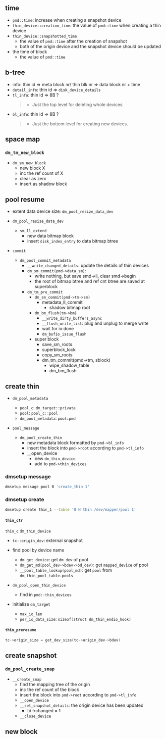 
## time

* `pmd::time`: increase when creating a snapshot device
* `thin_device::creation_time`: the value of `pmd::time` when creating a thin device
* `thin_device::snapshotted_time`
    * the value of `pmd::time` after the creation of snapshot
    * both of the origin device and the snapshot device should be updated
* the time of block
    * the value of `pmd::time`

## b-tree

* info: thin id => meta block nr/ thin blk nr => data block nr + time
* `detail_info`: thin id => `disk_device_details`
* `tl_info`: thin id => 8B ?
    >* Just the top level for deleting whole devices
* `bl_info`: thin id => 8B ?
	>* Just the bottom level for creating new devices.

## space map

### `dm_tm_new_block`

* `dm_sm_new_block`
    * new block X
    * inc the ref count of X
    * clear as zero
    * insert as shadow block

## pool resume

* extent data device size: `dm_pool_resize_data_dev`

* `dm_pool_resize_data_dev`
    * `sm_ll_extend`
        * new data bitmap block
        * insert `disk_index_entry` to data bitmap btree

* `commit`
    * `dm_pool_commit_metadata`
        * `__write_changed_details`: update the details of thin devices
        * `dm_sm_commit(pmd->data_sm)`:
            * write nothing, but save smd->ll, clear smd->begin
            * the root of bitmap btree and ref cnt btree are saved at superblock
        * `dm_tm_pre_commit`
            * `dm_sm_commit(pmd->tm->sm)`
                * metadata_ll_commit
                    * shadow bitmap root
            * `dm_bm_flush(tm->bm)`
                * `__write_dirty_buffers_async`
                * `__flush_write_list`: plug and unplug to merge write
                * wait for io done
                * `dm_bufio_issue_flush`
            * super block
                * save_sm_roots
                * superblock_lock
                * copy_sm_roots
                * dm_tm_commit(pmd->tm, sblock)
                    * wipe_shadow_table
                    * dm_bm_flush
## create thin

* `dm_pool_metadata`
    * `pool_c`: `dm_target::private`
    * `pool`: `pool_c::pool`
    * `dm_pool_metadata`: `pool:pmd`

* `pool_message`
    * `dm_pool_create_thin`
        * new metadata block formatted by `pmd->bl_info`
        * insert the block into `pmd->root` according to `pmd->tl_info`
        * __open_device
            * new `dm_thin_device`
            * add to `pmd->thin_devices`

### dmsetup message

```bash
dmsetup message pool 0 'create_thin 1'
```

### dmsetup create

```bash
dmsetup create thin_1 --table '0 N thin /dev/mapper/pool 1'
```

#### `thin_ctr`

`thin_c`
`dm_thin_device`

* `tc::origin_dev`: external snapshot

* find pool by device name
    * `dm_get_device`: get `dm_dev` of pool
    * `dm_get_md(pool_dev->bdev->bd_dev)`: get `mapped_device` of pool
    * `__pool_table_lookup(pool_md)`: get `pool` from `dm_thin_pool_table.pools`

* `dm_pool_open_thin_device`
    * find in `pmd::thin_devices`

* initialize `dm_target`
    * `max_io_len`
    * `per_io_data_size`: `sizeof(struct dm_thin_endio_hook)`

#### `thin_preresume`

```c
tc->origin_size = get_dev_size(tc->origin_dev->bdev)
```

## create snapshot

### `dm_pool_create_snap`

* `__create_snap`
    * find the mapping tree of the origin
    * inc the ref count of the block
    * insert the block into `pmd->root` according to `pmd->tl_info`
    * `__open_device`
    * `__set_snapshot_details`: the origin device has been updated
        * td->changed = 1
    * `__close_device`

## new block

